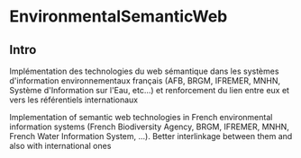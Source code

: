 # EnvironmentalSemanticWeb

## Intro
Implémentation des technologies du web sémantique dans les systèmes d'information environnementaux français (AFB, BRGM, IFREMER, MNHN, Système d'Information sur l'Eau, etc...) et renforcement du lien entre eux et vers les référentiels internationaux

Implementation of semantic web technologies in French environmental information systems (French Biodiversity Agency, BRGM, IFREMER, MNHN, French Water Information System, ...). Better interlinkage between them and also with international ones
